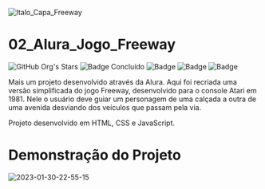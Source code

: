 ![Italo_Capa_Freeway](https://user-images.githubusercontent.com/108245748/215634433-2152c810-f016-47cb-b0ee-5a6399c422b2.png)

# 02_Alura_Jogo_Freeway
![GitHub Org's Stars](https://img.shields.io/github/stars/italo-ho?style=flat-square&logo=github)
![Badge Concluído](https://img.shields.io/badge/Status-Concluído-brightgreen?style=flat-square)
![Badge](https://img.shields.io/badge/-HTML5-orange?logo=html5&logoColor=white&logoWidth=30&style=flat-square)
![Badge](https://img.shields.io/badge/-CSS3-blue?logo=css3&logoColor=white&logoWidth=30&style=flat-square)
![Badge](https://img.shields.io/badge/-JavaScript-yellow?logo=javascript&logoColor=black&logoWidth=30&style=flat-square)

Mais um projeto desenvolvido através da Alura. Aqui foi recriada uma versão simplificada do jogo Freeway, desenvolvido para o console Atari em 1981. Nele o usuário deve guiar um personagem de uma calçada a outra de uma avenida desviando dos veículos que passam pela via.

Projeto desenvolvido em HTML, CSS e JavaScript.

# Demonstração do Projeto

![2023-01-30-22-55-15](https://user-images.githubusercontent.com/108245748/215639829-73d4d69e-9717-4442-91b7-a178b519eaf8.gif)
